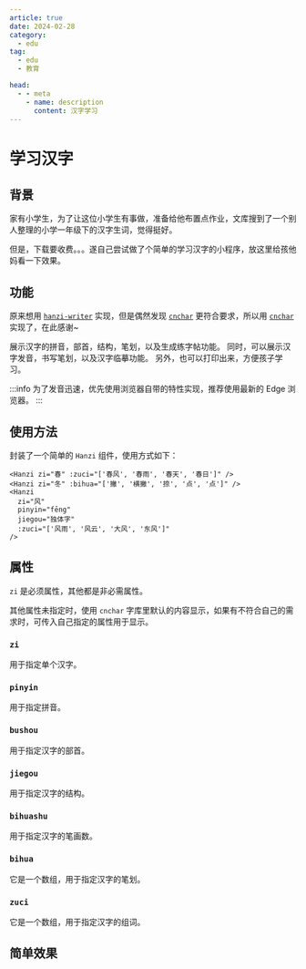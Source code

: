```yaml
---
article: true
date: 2024-02-28
category:
  - edu
tag:
  - edu
  - 教育

head:
  - - meta
    - name: description
      content: 汉字学习
---
```


# 学习汉字

## 背景

家有小学生，为了让这位小学生有事做，准备给他布置点作业，文库搜到了一个别人整理的小学一年级下的汉字生词，觉得挺好。

但是，下载要收费。。。遂自己尝试做了个简单的学习汉字的小程序，放这里给孩他妈看一下效果。

## 功能

原来想用 [`hanzi-writer`](https://hanziwriter.org/) 实现，但是偶然发现 [`cnchar`](https://theajack.github.io/cnchar/) 更符合要求，所以用 [`cnchar`](https://theajack.github.io/cnchar/) 实现了，在此感谢~

展示汉字的拼音，部首，结构，笔划，以及生成练字帖功能。
同时，可以展示汉字发音，书写笔划，以及汉字临摹功能。
另外，也可以打印出来，方便孩子学习。

:::info
为了发音迅速，优先使用浏览器自带的特性实现，推荐使用最新的 Edge 浏览器。
:::

## 使用方法

封装了一个简单的 `Hanzi` 组件，使用方式如下：

```vue
<Hanzi zi="春" :zuci="['春风', '春雨', '春天', '春日']" />
<Hanzi zi="冬" :bihua="['撇', '横撇', '捺', '点', '点']" />
<Hanzi
  zi="风"
  pinyin="fēng"
  jiegou="独体字"
  :zuci="['风雨', '风云', '大风', '东风']"
/>
```

## 属性

`zi` 是必须属性，其他都是非必需属性。

其他属性未指定时，使用 `cnchar` 字库里默认的内容显示，如果有不符合自己的需求时，可传入自己指定的属性用于显示。

### `zi`

用于指定单个汉字。

### `pinyin`

用于指定拼音。

### `bushou`

用于指定汉字的部首。

### `jiegou`

用于指定汉字的结构。

### `bihuashu`

用于指定汉字的笔画数。

### `bihua`

它是一个数组，用于指定汉字的笔划。

### `zuci`

它是一个数组，用于指定汉字的组词。

## 简单效果

<Hanzi zi="春" :zuci="['春风', '春雨', '春天', '春日']" />
<Hanzi zi="冬" :bihua="['撇', '横撇', '捺', '点', '点']" />
<Hanzi zi="风" pinyin="fēng" jiegou="独体字" :zuci="['风雨', '风云', '大风', '东风']" />
